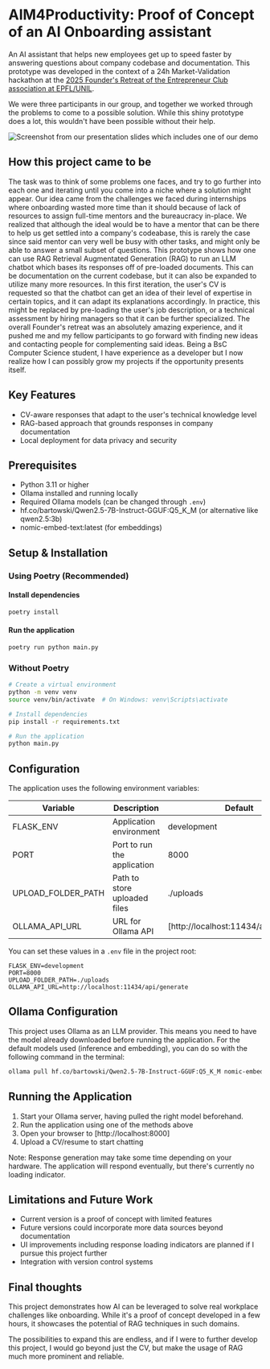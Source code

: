 # AIM4Productivity: Proof of Concept of an AI Onboarding assistant

An AI assistant that helps new employees get up to speed faster by answering questions about company codebase and documentation. This prototype was developed in the context of a 24h Market-Validation hackathon at the [2025 Founder's Retreat of the Entrepreneur Club association at EPFL/UNIL](https://www.ec-epfl-unil.org/founders-retreat).

We were three participants in our group, and together we worked through the problems to come to a possible solution. While this shiny prototype does a lot, this wouldn't have been possible without their help.

![Screenshot from our presentation slides which includes one of our demo](docs/screenshot-slide-demo.png)

## How this project came to be

The task was to think of some problems one faces, and try to go further into each one and iterating until you come into a niche where a solution might appear.
Our idea came from the challenges we faced during internships where onboarding wasted more time than it should because of lack of resources to assign full-time mentors and the bureaucracy in-place. We realized that although the ideal would be to have a mentor that can be there to help us get settled into a company's codeabase, this is rarely the case since said mentor can very well be busy with other tasks, and might only be able to answer a small subset of questions.
This prototype shows how one can use RAG Retrieval Augmentated Generation (RAG) to run an LLM chatbot which bases its responses off of pre-loaded documents. This can be documentation on the current codebase, but it can also be expanded to utilize many more resources. In this first iteration, the user's CV is requested so that the chatbot can get an idea of their level of expertise in certain topics, and it can adapt its explanations accordingly. In practice, this might be replaced by pre-loading the user's job description, or a technical assessment by hiring managers so that it can be further specialized.
The overall Founder's retreat was an absolutely amazing experience, and it pushed me and my fellow participants to go forward with finding new ideas and contacting people for complementing said ideas. Being a BsC Computer Science student, I have experience as a developer but I now realize how I can possibly grow my projects if the opportunity presents itself.

## Key Features

- CV-aware responses that adapt to the user's technical knowledge level
- RAG-based approach that grounds responses in company documentation
- Local deployment for data privacy and security

## Prerequisites

- Python 3.11 or higher
- Ollama installed and running locally
- Required Ollama models (can be changed through `.env`)
- hf.co/bartowski/Qwen2.5-7B-Instruct-GGUF:Q5_K_M (or alternative like qwen2.5:3b)
- nomic-embed-text:latest (for embeddings)

## Setup & Installation

### Using Poetry (Recommended)

#### Install dependencies

```bash
poetry install
```

#### Run the application

```bash
poetry run python main.py
```

### Without Poetry

```bash
# Create a virtual environment
python -m venv venv
source venv/bin/activate  # On Windows: venv\Scripts\activate

# Install dependencies
pip install -r requirements.txt

# Run the application
python main.py
```

## Configuration

The application uses the following environment variables:

| Variable           | Description                  | Default                               |
| ------------------ | ---------------------------- | ------------------------------------- |
| FLASK_ENV          | Application environment      | development                           |
| PORT               | Port to run the application  | 8000                                  |
| UPLOAD_FOLDER_PATH | Path to store uploaded files | ./uploads                             |
| OLLAMA_API_URL     | URL for Ollama API           | [http://localhost:11434/api/generate] |

You can set these values in a `.env` file in the project root:

```.env
FLASK_ENV=development
PORT=8000
UPLOAD_FOLDER_PATH=./uploads
OLLAMA_API_URL=http://localhost:11434/api/generate
```

## Ollama Configuration

This project uses Ollama as an LLM provider. This means you need to have the model already downloaded before running the application. For the default models used (inference and embedding), you can do so with the following command in the terminal:

```bash
ollama pull hf.co/bartowski/Qwen2.5-7B-Instruct-GGUF:Q5_K_M nomic-embed-text:latest
```

## Running the Application

1. Start your Ollama server, having pulled the right model beforehand.
2. Run the application using one of the methods above
3. Open your browser to [http://localhost:8000]
4. Upload a CV/resume to start chatting

Note: Response generation may take some time depending on your hardware. The application will respond eventually, but there's currently no loading indicator.

## Limitations and Future Work

- Current version is a proof of concept with limited features
- Future versions could incorporate more data sources beyond documentation
- UI improvements including response loading indicators are planned if I pursue this project further
- Integration with version control systems

## Final thoughts

This project demonstrates how AI can be leveraged to solve real workplace challenges like onboarding. While it's a proof of concept developed in a few hours, it showcases the potential of RAG techniques in such domains.

The possibilities to expand this are endless, and if I were to further develop this project, I would go beyond just the CV, but make the usage of RAG much more prominent and reliable.
